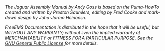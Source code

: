 *The Jaguar Assembly Manual by Andy Goss is based on the Puma-HowTo created and written by Preston Saunders, editing by Fred Cooke and mark-down design by Juha-Jarmo Heinonen.*

*FreeEMS Documentation is distributed in the hope that it will be useful, but WITHOUT ANY WARRANTY; without even the implied warranty of MERCHANTABILITY or FITNESS FOR A PARTICULAR PURPOSE. See the [GNU General Public License](http://www.gnu.org/licenses/gpl.html) for more details.*
